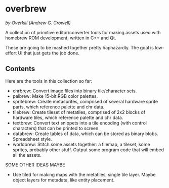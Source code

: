 overbrew
========

*by Overkill (Andrew G. Crowell)*

A collection of primitive editor/converter tools for making assets used with homebrew ROM development, written in C++ and Qt.

These are going to be mashed together pretty haphazardly. The goal is low-effort UI that just gets the job done.

Contents
--------

Here are the tools in this collection so far:

* chrbrew: Convert image files into binary tile/character sets.
* palbrew: Make 15-bit RGB color palettes.
* spritebrew: Create metasprites, comprised of several hardware sprite parts, which reference palette and chr data.
* tilebrew: Create tileset of metatiles, comprised of 2x2 blocks of hardware tiles, which reference palette and chr data.
* textbrew: Convert text snippets into a tile encoding (with control characters) that can be printed to screen.
* databrew: Create tables of data, which can be stored as binary blobs. Spreadsheet style.
* worldbrew: Stitch some assets together: a tilemap, a tileset, some sprites, probably other stuff. Output some program code that will embed all the assets.

SOME OTHER IDEAS MAYBE

* Use tiled for making maps with the metatiles, single tile layer. Maybe object layers for metadata, like entity placement.